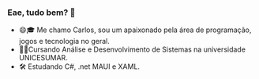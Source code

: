 ### Eae, tudo bem? 👋

- 😄🎓 Me chamo Carlos, sou um apaixonado pela área de programação, jogos e tecnologia no geral. 
- 👨‍🎓Cursando Análise e Desenvolvimento de Sistemas na universidade UNICESUMAR.
- 🛠 Estudando C#, .net MAUI e XAML.
